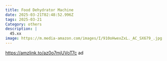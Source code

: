 ```yaml
---
title: Food Dehydrator Machine
date: 2025-03-21T02:48:52.996Z
tags: 2025-03-21
Category: others
description: |
  45.xx
image: https://m.media-amazon.com/images/I/910oHwexZxL._AC_SX679_.jpg
---
```

https://amzlink.to/az0o7mjUVoT7c   ad